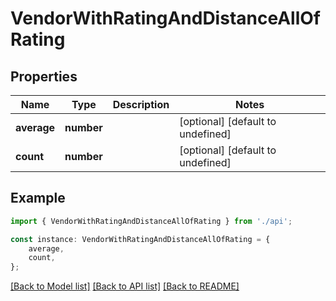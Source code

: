 # VendorWithRatingAndDistanceAllOfRating


## Properties

Name | Type | Description | Notes
------------ | ------------- | ------------- | -------------
**average** | **number** |  | [optional] [default to undefined]
**count** | **number** |  | [optional] [default to undefined]

## Example

```typescript
import { VendorWithRatingAndDistanceAllOfRating } from './api';

const instance: VendorWithRatingAndDistanceAllOfRating = {
    average,
    count,
};
```

[[Back to Model list]](../README.md#documentation-for-models) [[Back to API list]](../README.md#documentation-for-api-endpoints) [[Back to README]](../README.md)
